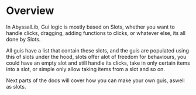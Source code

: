 # Overview

In AbyssalLib, Gui logic is mostly based on Slots, whether you want to handle clicks, dragging, adding functions to clicks, or whatever else, its all done by Slots.

All guis have a list that contain these slots, and the guis are populated using this of slots under the hood, slots offer alot of freedom for behaviours, you could have an empty slot and still handle its clicks, take in only certain items into a slot, or simple only allow taking items from a slot and so on.

Next parts of the docs will cover how you can make your own guis, aswell as slots.